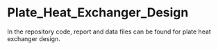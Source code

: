 # Plate_Heat_Exchanger_Design

In the repository code, report and data files can be found for plate heat exchanger design.
